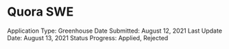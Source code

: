 # Quora SWE

Application Type: Greenhouse
Date Submitted: August 12, 2021
Last Update Date: August 13, 2021
Status Progress: Applied, Rejected